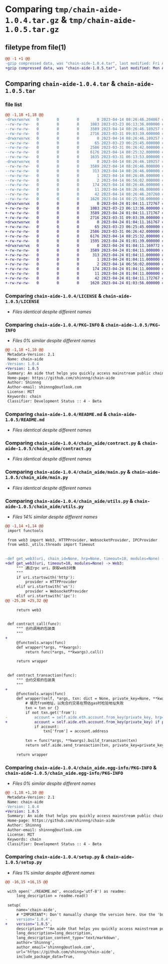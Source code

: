# Comparing `tmp/chain-aide-1.0.4.tar.gz` & `tmp/chain-aide-1.0.5.tar.gz`

## filetype from file(1)

```diff
@@ -1 +1 @@
-gzip compressed data, was "chain-aide-1.0.4.tar", last modified: Fri Apr 14 08:26:46 2023, max compression
+gzip compressed data, was "chain-aide-1.0.5.tar", last modified: Mon Apr 24 01:04:11 2023, max compression
```

## Comparing `chain-aide-1.0.4.tar` & `chain-aide-1.0.5.tar`

### file list

```diff
@@ -1,18 +1,18 @@
-drwxrwxrwx   0        0        0        0 2023-04-14 08:26:46.204867 chain-aide-1.0.4/
--rw-rw-rw-   0        0        0     1083 2023-03-23 06:13:36.000000 chain-aide-1.0.4/LICENSE
--rw-rw-rw-   0        0        0     3589 2023-04-14 08:26:46.189257 chain-aide-1.0.4/PKG-INFO
--rw-rw-rw-   0        0        0     2716 2023-03-31 09:03:39.000000 chain-aide-1.0.4/README.md
-drwxrwxrwx   0        0        0        0 2023-04-14 08:26:46.189257 chain-aide-1.0.4/chain_aide/
--rw-rw-rw-   0        0        0       65 2023-03-23 06:25:45.000000 chain-aide-1.0.4/chain_aide/__init__.py
--rw-rw-rw-   0        0        0     2586 2023-03-31 06:26:42.000000 chain-aide-1.0.4/chain_aide/contract.py
--rw-rw-rw-   0        0        0     6176 2023-04-14 08:25:32.000000 chain-aide-1.0.4/chain_aide/main.py
--rw-rw-rw-   0        0        0     1635 2023-03-31 06:13:53.000000 chain-aide-1.0.4/chain_aide/utils.py
-drwxrwxrwx   0        0        0        0 2023-04-14 08:26:46.189257 chain-aide-1.0.4/chain_aide.egg-info/
--rw-rw-rw-   0        0        0     3589 2023-04-14 08:26:46.000000 chain-aide-1.0.4/chain_aide.egg-info/PKG-INFO
--rw-rw-rw-   0        0        0      313 2023-04-14 08:26:46.000000 chain-aide-1.0.4/chain_aide.egg-info/SOURCES.txt
--rw-rw-rw-   0        0        0        1 2023-04-14 08:26:46.000000 chain-aide-1.0.4/chain_aide.egg-info/dependency_links.txt
--rw-rw-rw-   0        0        0        2 2023-04-14 06:56:02.000000 chain-aide-1.0.4/chain_aide.egg-info/not-zip-safe
--rw-rw-rw-   0        0        0      174 2023-04-14 08:26:46.000000 chain-aide-1.0.4/chain_aide.egg-info/requires.txt
--rw-rw-rw-   0        0        0       11 2023-04-14 08:26:46.000000 chain-aide-1.0.4/chain_aide.egg-info/top_level.txt
--rw-rw-rw-   0        0        0       42 2023-04-14 08:26:46.207260 chain-aide-1.0.4/setup.cfg
--rw-rw-rw-   0        0        0     1620 2023-04-14 08:25:58.000000 chain-aide-1.0.4/setup.py
+drwxrwxrwx   0        0        0        0 2023-04-24 01:04:11.172767 chain-aide-1.0.5/
+-rw-rw-rw-   0        0        0     1083 2023-03-23 06:13:36.000000 chain-aide-1.0.5/LICENSE
+-rw-rw-rw-   0        0        0     3589 2023-04-24 01:04:11.171767 chain-aide-1.0.5/PKG-INFO
+-rw-rw-rw-   0        0        0     2716 2023-03-31 09:03:39.000000 chain-aide-1.0.5/README.md
+drwxrwxrwx   0        0        0        0 2023-04-24 01:04:11.161767 chain-aide-1.0.5/chain_aide/
+-rw-rw-rw-   0        0        0       65 2023-03-23 06:25:45.000000 chain-aide-1.0.5/chain_aide/__init__.py
+-rw-rw-rw-   0        0        0     2586 2023-03-31 06:26:42.000000 chain-aide-1.0.5/chain_aide/contract.py
+-rw-rw-rw-   0        0        0     6176 2023-04-14 08:25:32.000000 chain-aide-1.0.5/chain_aide/main.py
+-rw-rw-rw-   0        0        0     1595 2023-04-24 01:01:39.000000 chain-aide-1.0.5/chain_aide/utils.py
+drwxrwxrwx   0        0        0        0 2023-04-24 01:04:11.169772 chain-aide-1.0.5/chain_aide.egg-info/
+-rw-rw-rw-   0        0        0     3589 2023-04-24 01:04:11.000000 chain-aide-1.0.5/chain_aide.egg-info/PKG-INFO
+-rw-rw-rw-   0        0        0      313 2023-04-24 01:04:11.000000 chain-aide-1.0.5/chain_aide.egg-info/SOURCES.txt
+-rw-rw-rw-   0        0        0        1 2023-04-24 01:04:11.000000 chain-aide-1.0.5/chain_aide.egg-info/dependency_links.txt
+-rw-rw-rw-   0        0        0        2 2023-04-14 06:56:02.000000 chain-aide-1.0.5/chain_aide.egg-info/not-zip-safe
+-rw-rw-rw-   0        0        0      174 2023-04-24 01:04:11.000000 chain-aide-1.0.5/chain_aide.egg-info/requires.txt
+-rw-rw-rw-   0        0        0       11 2023-04-24 01:04:11.000000 chain-aide-1.0.5/chain_aide.egg-info/top_level.txt
+-rw-rw-rw-   0        0        0       42 2023-04-24 01:04:11.172767 chain-aide-1.0.5/setup.cfg
+-rw-rw-rw-   0        0        0     1620 2023-04-24 01:03:56.000000 chain-aide-1.0.5/setup.py
```

### Comparing `chain-aide-1.0.4/LICENSE` & `chain-aide-1.0.5/LICENSE`

 * *Files identical despite different names*

### Comparing `chain-aide-1.0.4/PKG-INFO` & `chain-aide-1.0.5/PKG-INFO`

 * *Files 0% similar despite different names*

```diff
@@ -1,10 +1,10 @@
 Metadata-Version: 2.1
 Name: chain-aide
-Version: 1.0.4
+Version: 1.0.5
 Summary: An aide that helps you quickly access mainstream public chain and use its basic functions.
 Home-page: https://github.com/shinnng/chain-aide
 Author: Shinnng
 Author-email: shinnng@outlook.com
 License: MIT
 Keywords: chain
 Classifier: Development Status :: 4 - Beta
```

### Comparing `chain-aide-1.0.4/README.md` & `chain-aide-1.0.5/README.md`

 * *Files identical despite different names*

### Comparing `chain-aide-1.0.4/chain_aide/contract.py` & `chain-aide-1.0.5/chain_aide/contract.py`

 * *Files identical despite different names*

### Comparing `chain-aide-1.0.4/chain_aide/main.py` & `chain-aide-1.0.5/chain_aide/main.py`

 * *Files identical despite different names*

### Comparing `chain-aide-1.0.4/chain_aide/utils.py` & `chain-aide-1.0.5/chain_aide/utils.py`

 * *Files 14% similar despite different names*

```diff
@@ -1,14 +1,14 @@
 import functools
 
 from web3 import Web3, HTTPProvider, WebsocketProvider, IPCProvider
 from web3._utils.threads import Timeout
 
 
-def get_web3(uri, chain_id=None, hrp=None, timeout=10, modules=None) -> Web3:
+def get_web3(uri, timeout=10, modules=None) -> Web3:
     """ 通过rpc uri，获取web3对象
     """
     if uri.startswith('http'):
         provider = HTTPProvider
     elif uri.startswith('ws'):
         provider = WebsocketProvider
     elif uri.startswith('ipc'):
@@ -25,30 +25,32 @@
 
     return web3
 
 
 def contract_call(func):
     """ 合约调用的包装类
     """
+
     @functools.wraps(func)
     def wrapper(*args, **kwargs):
         return func(*args, **kwargs).call()
 
     return wrapper
 
 
 def contract_transaction(func):
     """ 合约交易的包装类
     """
+
     @functools.wraps(func)
     def wrapper(self, *args, txn: dict = None, private_key=None, **kwargs):
         # 填充from地址，以免合约交易在预估gas时检验地址失败
         txn = txn or {}
         if not txn.get('from'):
-            account = self.aide.eth.account.from_key(private_key, hrp=self.aide.hrp) if private_key else self.aide.default_account
+            account = self.aide.eth.account.from_key(private_key) if private_key else self.aide.default_account
             if account:
                 txn['from'] = account.address
 
         txn = func(*args, **kwargs).build_transaction(txn)
         return self.aide.send_transaction(txn, private_key=private_key)
 
     return wrapper
```

### Comparing `chain-aide-1.0.4/chain_aide.egg-info/PKG-INFO` & `chain-aide-1.0.5/chain_aide.egg-info/PKG-INFO`

 * *Files 0% similar despite different names*

```diff
@@ -1,10 +1,10 @@
 Metadata-Version: 2.1
 Name: chain-aide
-Version: 1.0.4
+Version: 1.0.5
 Summary: An aide that helps you quickly access mainstream public chain and use its basic functions.
 Home-page: https://github.com/shinnng/chain-aide
 Author: Shinnng
 Author-email: shinnng@outlook.com
 License: MIT
 Keywords: chain
 Classifier: Development Status :: 4 - Beta
```

### Comparing `chain-aide-1.0.4/setup.py` & `chain-aide-1.0.5/setup.py`

 * *Files 1% similar despite different names*

```diff
@@ -16,15 +16,15 @@
 
 with open('./README.md', encoding='utf-8') as readme:
     long_description = readme.read()
 
 setup(
     name='chain-aide',
     # *IMPORTANT*: Don't manually change the version here. Use the 'bumpversion' utility.
-    version='1.0.4',
+    version='1.0.5',
     description="""An aide that helps you quickly access mainstream public chain and use its basic functions.""",
     long_description=long_description,
     long_description_content_type='text/markdown',
     author='Shinnng',
     author_email='shinnng@outlook.com',
     url='https://github.com/shinnng/chain-aide',
     include_package_data=True,
```

